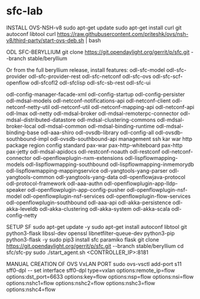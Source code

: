 # sfc-lab

INSTALL OVS-NSH-v8
sudo apt-get update
sudo apt-get install curl git autoconf libtool
curl https://raw.githubusercontent.com/priteshk/ovs/nsh-v8/third-party/start-ovs-deb.sh | bash

ODL SFC-BERYLLIUM
git clone https://git.opendaylight.org/gerrit/p/sfc.git --branch stable/beryllium

Or from the full beryllium release, install features:
odl-sfc-model odl-sfc-provider odl-sfc-provider-rest odl-sfc-netconf odl-sfc-ovs odl-sfc-scf-openflow odl-sfcofl2 odl-sfclisp odl-sfc-sb-rest odl-sfc-ui

odl-config-manager-facade-xml odl-config-startup odl-config-persister odl-mdsal-models odl-netconf-notifications-api odl-netconf-client odl-netconf-netty-util odl-netconf-util odl-netconf-mapping-api odl-netconf-api odl-lmax odl-netty odl-mdsal-broker odl-mdsal-remoterpc-connector odl-mdsal-distributed-datastore odl-mdsal-clustering-commons odl-mdsal-broker-local odl-mdsal-common odl-mdsal-binding-runtime odl-mdsal-binding-base odl-aaa-shiro odl-ovsdb-library odl-config-all odl-ovsdb-southbound-impl  odl-ovsdb-southbound-api management ssh kar war http package region config standard pax-war pax-http-whiteboard pax-http pax-jetty odl-mdsal-apidocs odl-restconf-noauth odl-restconf odl-netconf-connector odl-openflowplugin-nxm-extensions odl-lispflowmapping-models odl-lispflowmapping-southbound odl-lispflowmapping-inmemorydb odl-lispflowmapping-mappingservice odl-yangtools-yang-parser odl-yangtools-common odl-yangtools-yang-data odl-openflowjava-protocol odl-protocol-framework odl-aaa-authn odl-openflowplugin-app-lldp-speaker odl-openflowplugin-app-config-pusher odl-openflowplugin-nsf-model odl-openflowplugin-nsf-services  odl-openflowplugin-flow-services odl-openflowplugin-southbound odl-aaa-api odl-akka-persistence odl-akka-leveldb odl-akka-clustering odl-akka-system odl-akka-scala odl-config-netty

SETUP SF
sudo apt-get update -y
sudo apt-get install autoconf libtool git python3-flask libssl-dev openssl libnetfilter-queue-dev python3-pip python3-flask   -y
sudo pip3 install sfc paramiko flask
git clone https://git.opendaylight.org/gerrit/p/sfc.git --branch stable/beryllium
cd sfc/sfc-py
sudo ./start_agent.sh <CONTROLLER_IP>:8181

MANUAL CREATION OF OVS VxLAN PORT 
sudo ovs-vsctl add-port s11 sff0-dpl -- set interface sff0-dpl type=vxlan options:remote_ip=flow options:dst_port=6633 options:key=flow options:nsp=flow options:nsi=flow options:nshc1=flow options:nshc2=flow options:nshc3=flow options:nshc4=flow

